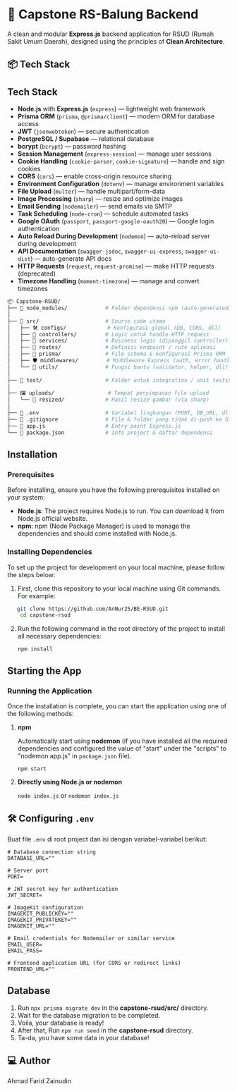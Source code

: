 # 🏥 Capstone RS-Balung Backend

A clean and modular **Express.js** backend application for RSUD (Rumah Sakit Umum Daerah), designed using the principles of **Clean Architecture**.

## 📦 Tech Stack

## Tech Stack

- **Node.js** with **Express.js** (`express`) — lightweight web framework  
- **Prisma ORM** (`prisma`, `@prisma/client`) — modern ORM for database access  
- **JWT** (`jsonwebtoken`) — secure authentication  
- **PostgreSQL / Supabase** — relational database  
- **bcrypt** (`bcrypt`) — password hashing  
- **Session Management** (`express-session`) — manage user sessions  
- **Cookie Handling** (`cookie-parser`, `cookie-signature`) — handle and sign cookies  
- **CORS** (`cors`) — enable cross-origin resource sharing  
- **Environment Configuration** (`dotenv`) — manage environment variables  
- **File Upload** (`multer`) — handle multipart/form-data  
- **Image Processing** (`sharp`) — resize and optimize images  
- **Email Sending** (`nodemailer`) — send emails via SMTP  
- **Task Scheduling** (`node-cron`) — schedule automated tasks  
- **Google OAuth** (`passport`, `passport-google-oauth20`) — Google login authentication  
- **Auto Reload During Development** (`nodemon`) — auto-reload server during development  
- **API Documentation** (`swagger-jsdoc`, `swagger-ui-express`, `swagger-ui-dist`) — auto-generate API docs  
- **HTTP Requests** (`request`, `request-promise`) — make HTTP requests (deprecated)  
- **Timezone Handling** (`moment-timezone`) — manage and convert timezones  


```bash
📦 Capstone-RSUD/
├── 📁 node_modules/            # Folder dependensi npm (auto-generated)
│
├── 📂 src/                     # Source code utama
│   ├── 🛠️ configs/             # Konfigurasi global (DB, CORS, dll)
│   ├── 🧠 controllers/         # Logic untuk handle HTTP request
│   ├── 🧩 services/            # Business logic (dipanggil controller)
│   ├── 🚦 routes/              # Definisi endpoint / rute aplikasi
│   ├── 🔧 prisma/              # File schema & konfigurasi Prisma ORM
│   ├── 🛡️ middlewares/         # Middleware Express (auth, error handler, dll)
│   └── 🧰 utils/               # Fungsi bantu (validator, helper, dll)
│
├── 🧪 test/                    # Folder untuk integration / unit testing
│
├── 🖼️ uploads/                 # Tempat penyimpanan file upload
│   └── 📏 resized/             # Hasil resize gambar (via sharp)
│
├── 📄 .env                     # Variabel lingkungan (PORT, DB_URL, dll)
├── 📄 .gitignore               # File & folder yang tidak di-push ke Git
├── 🚀 app.js                   # Entry point Express.js
└── 📜 package.json             # Info project & daftar dependensi
```

## Installation

### Prerequisites

Before installing, ensure you have the following prerequisites installed on your system:

- **Node.js**: The project requires Node.js to run. You can download it from Node.js official website.
- **npm**: npm (Node Package Manager) is used to manage the dependencies and should come installed with Node.js.

### Installing Dependencies

To set up the project for development on your local machine, please follow the steps below:

1. First, clone this repository to your local machine using Git commands. For example:

```bash
   git clone https://github.com/AnNur25/BE-RSUD.git
    cd capstone-rsud
```

2. Run the following command in the root directory of the project to install all necessary dependencies:

   `npm install`

## Starting the App

### Running the Application

Once the installation is complete, you can start the application using one of the following methods:

1. **npm**

   Automatically start using **nodemon** (if you have installed all the required dependencies and configured the value of "start" under the "scripts" to "nodemon app.js" in `package.json` file).

   `npm start`

2. **Directly using Node.js or nodemon**

   `node index.js` or `nodemon index.js`

## 🛠️ Configuring `.env`

Buat file `.env` di root project dan isi dengan variabel-variabel berikut:

```env
# Database connection string
DATABASE_URL=""

# Server port
PORT=

# JWT secret key for authentication
JWT_SECRET=

# ImageKit configuration
IMAGEKIT_PUBLICKEY=""
IMAGEKIT_PRIVATEKEY=""
IMAGEKIT_URL=""

# Email credentials for Nodemailer or similar service
EMAIL_USER=
EMAIL_PASS=

# Frontend application URL (for CORS or redirect links)
FRONTEND_URL=""
```

## Database
1. Run `npx prisma migrate dev` in the **capstone-rsud/src/** directory.
2. Wait for the database migration to be completed.
3. Voila, your database is ready!
4. After that, Run `npm run seed` in the **capstone-rsud** directory.
5. Ta-da, you have some data in your database!


## ‍💻 Author
Ahmad Farid Zainudin
